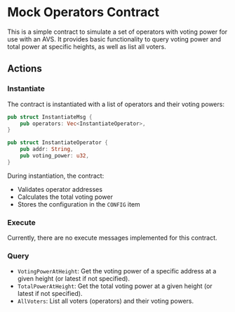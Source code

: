 # Mock Operators Contract

This is a simple contract to simulate a set of operators with voting power for use with an AVS. It provides basic functionality to query voting power and total power at specific heights, as well as list all voters.

## Actions

### Instantiate

The contract is instantiated with a list of operators and their voting powers:

```rust
pub struct InstantiateMsg {
    pub operators: Vec<InstantiateOperator>,
}

pub struct InstantiateOperator {
    pub addr: String,
    pub voting_power: u32,
}
```

During instantiation, the contract:
- Validates operator addresses
- Calculates the total voting power
- Stores the configuration in the `CONFIG` item

### Execute

Currently, there are no execute messages implemented for this contract.

### Query

- `VotingPowerAtHeight`: Get the voting power of a specific address at a given height (or latest if not specified).
- `TotalPowerAtHeight`: Get the total voting power at a given height (or latest if not specified).
- `AllVoters`: List all voters (operators) and their voting powers.
